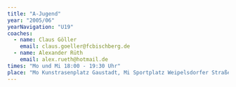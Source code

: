 ```yaml
---
title: "A-Jugend"
year: "2005/06"
yearNavigation: "U19"
coaches:
  - name: Claus Göller
    email: claus.goeller@fcbischberg.de
  - name: Alexander Rüth
    email: alex.rueth@hotmail.de
times: "Mo und Mi 18:00 - 19:30 Uhr"
place: "Mo Kunstrasenplatz Gaustadt, Mi Sportplatz Weipelsdorfer Straße"
---
```

